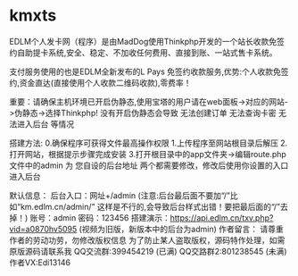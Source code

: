 # kmxts
EDLM个人发卡网（程序）是由MadDog使用Thinkphp开发的一个站长收款免签约自助提卡系统,安全、稳定、不加收任何费用、直接到账、一站式售卡系统。

支付服务使用的也是EDLM全新发布的L Pays 免签约收款服务,优势:个人收款免签约,资金直达(直接使用个人收款二维码收款),零费率！

重要：请确保主机环境已开启伪静态,使用宝塔的用户请在web面板->对应的网站->伪静态->选择Thinkphp!
没有开启伪静态会导致 无法创建订单 无法查询卡密 无法进入后台 等情况 

搭建方法:
0.确保程序可获得文件最高操作权限
1.上传程序至网站根目录后解压
2.打开网站，根据提示步骤完成安装
3.打开根目录中的app文件夹->编辑route.php文件中的admin 为 您自设的后台地址 两个都需要修改，修改后使用你设置的入口进入后台

默认信息：
后台入口：网址+/admin (注意:后台最后面不要加“/”比如“km.edlm.cn/admin/” 这样是不行的,会导致后台样式出错！要把最后面的“/”去掉！)
账号：admin
密码：123456
搭建演示：https://api.edlm.cn/txv.php?vid=a0870hv5095 (视频为旧版，新版本中的后台为admin)
作者留言：
请尊重作者的劳动功劳，勿修改版权信息
为了防止某人盗取版权，源码特作处理，如需原版源码请联系我
QQ交流群:399454219 (已满)
QQ交路群2:801238545 (未满)
作者VX:Edi13146
